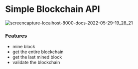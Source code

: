 # Simple Blockchain API

![screencapture-localhost-8000-docs-2022-05-29-19_28_21](https://user-images.githubusercontent.com/93770002/170874436-29f2905d-a606-48c6-949a-3bddec07e49f.png)


### Features

- mine block
- get the entire blockchain
- get the last mined block
- validate the blockchain
